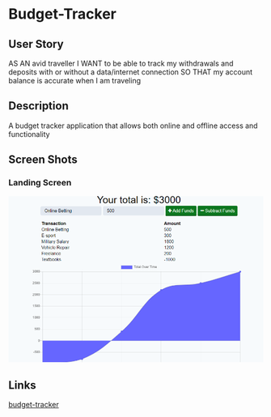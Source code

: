 # Budget-Tracker

## User Story
AS AN avid traveller
I WANT to be able to track my withdrawals and deposits with or without a data/internet connection
SO THAT my account balance is accurate when I am traveling

## Description
A budget tracker application that allows both online and offline access and functionality
 


## Screen Shots
### Landing Screen
![image](./public/img/budgetscreen.png)

## Links
[budget-tracker](https://e-budget-tracker.herokuapp.com/)


